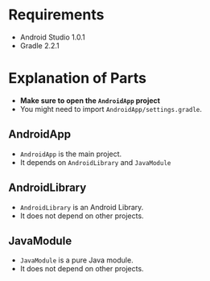 # Requirements

 * Android Studio 1.0.1
 * Gradle 2.2.1

# Explanation of Parts

 * **Make sure to open the `AndroidApp` project**
 * You might need to import `AndroidApp/settings.gradle`.

## AndroidApp

 * `AndroidApp` is the main project.
 * It depends on `AndroidLibrary` and `JavaModule`

## AndroidLibrary

 * `AndroidLibrary` is an Android Library.
 * It does not depend on other projects.

## JavaModule

 * `JavaModule` is a pure Java module.
 * It does not depend on other projects.
